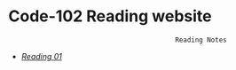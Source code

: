 # Code-102 Reading website

                                              Reading Notes


- [*Reading 01*](https://nassir1976.github.io/reading-notes/class-01-reading)


